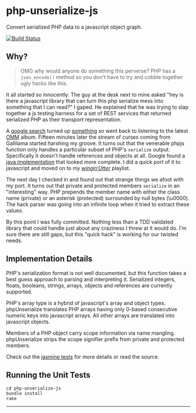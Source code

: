 php-unserialize-js
==================

Convert serialized PHP data to a javascript object graph.

[![Build Status][ci-status]][ci-home]

Why?
----
> OMG why would anyone do something this perverse? PHP has a `json_encode()`
> method so you don't have to try and cobble together ugly hacks like this.

It all started so innocently. The guy at the desk next to mine asked "hey is
there a javascript library that can turn this php serialize mess into
something that I can read?" I gaped. He explained that he was trying to slap
together a js testing harness for a set of REST services that returned
serialized PHP as their transport representation.

A [google search][] turned up [something][] so went back to listening to the
latest [OMM][] album. Fifteen minutes later the stream of curses coming from
Gallilama started harshing my groove. It turns out that the venerable phpjs
function only handles a particular subset of PHP's `serialize` output.
Specifically it doesn't handle references and objects at all. Google found
a [java implementation][] that looked more complete. I did a quick port of it
to javascript and moved on to my [$wingin' Utter$][] playlist.

The next day I checked in and found out that strange things we afoot with my
port. It turns out that private and protected members `serialize` in an
"interesting" way. PHP prepends the member name with either the class name
(private) or an asterisk (protected) surrounded by null bytes (\u0000). The
hack parser was going into an infinite loop when it tried to extract these
values.

By this point I was fully committed. Nothing less than a TDD validated library
that could handle just about any craziness I threw at it would do. I'm sure
there are still gaps, but this "quick hack" is working for our twisted needs.

Implementation Details
----------------------
PHP's serialization format is not well documented, but this function takes
a best guess approach to parsing and interpreting it. Serialized integers,
floats, booleans, strings, arrays, objects and references are currently
supported.

PHP's array type is a hybrid of javascript's array and object types.
phpUnserialize translates PHP arrays having only 0-based consecutive numeric
keys into javascript arrays. All other arrays are translated into javascript
objects.

Members of a PHP object carry scope information via name mangling.
phpUnserialize strips the scope signifier prefix from private and protected
members.

Check out the [jasmine tests][] for more details or read the source.

Running the Unit Tests
----------------------
    cd php-unserialize-js
    bundle install
    rake

---
[ci-status]: https://secure.travis-ci.org/bd808/php-unserialize-js.png
[ci-home]: http://travis-ci.org/bd808/php-unserialize-js
[google search]: https://www.google.com/search?q=php+unserialize+javascript
[something]: http://phpjs.org/functions/unserialize/
[OMM]: http://www.oldmanmarkley.com/
[java implementation]: https://code.google.com/p/serialized-php-parser
[$wingin' Utter$]: http://swinginutters.com/
[jasmine tests]: spec/php-unserialize_spec.coffee
